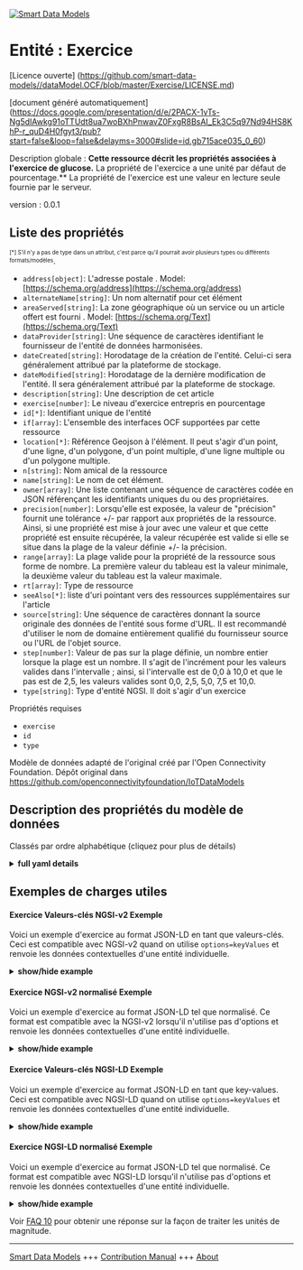 <!-- 10-Header -->  
[![Smart Data Models](https://smartdatamodels.org/wp-content/uploads/2022/01/SmartDataModels_logo.png "Logo")](https://smartdatamodels.org)  
Entité : Exercice  
=================<!-- /10-Header -->  
<!-- 15-License -->  
[Licence ouverte] (https://github.com/smart-data-models//dataModel.OCF/blob/master/Exercise/LICENSE.md)  
[document généré automatiquement] (https://docs.google.com/presentation/d/e/2PACX-1vTs-Ng5dIAwkg91oTTUdt8ua7woBXhPnwavZ0FxgR8BsAI_Ek3C5q97Nd94HS8KhP-r_quD4H0fgyt3/pub?start=false&loop=false&delayms=3000#slide=id.gb715ace035_0_60)  
<!-- /15-License -->  
<!-- 20-Description -->  
Description globale : **Cette ressource décrit les propriétés associées à l'exercice de glucose.** La propriété de l'exercice a une unité par défaut de pourcentage.** La propriété de l'exercice est une valeur en lecture seule fournie par le serveur.  
version : 0.0.1  
<!-- /20-Description -->  
<!-- 30-PropertiesList -->  

## Liste des propriétés  

<sup><sub>[*] S'il n'y a pas de type dans un attribut, c'est parce qu'il pourrait avoir plusieurs types ou différents formats/modèles</sub></sup>.  
- `address[object]`: L'adresse postale  . Model: [https://schema.org/address](https://schema.org/address)- `alternateName[string]`: Un nom alternatif pour cet élément  - `areaServed[string]`: La zone géographique où un service ou un article offert est fourni  . Model: [https://schema.org/Text](https://schema.org/Text)- `dataProvider[string]`: Une séquence de caractères identifiant le fournisseur de l'entité de données harmonisées.  - `dateCreated[string]`: Horodatage de la création de l'entité. Celui-ci sera généralement attribué par la plateforme de stockage.  - `dateModified[string]`: Horodatage de la dernière modification de l'entité. Il sera généralement attribué par la plateforme de stockage.  - `description[string]`: Une description de cet article  - `exercise[number]`: Le niveau d'exercice entrepris en pourcentage  - `id[*]`: Identifiant unique de l'entité  - `if[array]`: L'ensemble des interfaces OCF supportées par cette ressource  - `location[*]`: Référence Geojson à l'élément. Il peut s'agir d'un point, d'une ligne, d'un polygone, d'un point multiple, d'une ligne multiple ou d'un polygone multiple.  - `n[string]`: Nom amical de la ressource  - `name[string]`: Le nom de cet élément.  - `owner[array]`: Une liste contenant une séquence de caractères codée en JSON référençant les identifiants uniques du ou des propriétaires.  - `precision[number]`: Lorsqu'elle est exposée, la valeur de "précision" fournit une tolérance +/- par rapport aux propriétés de la ressource. Ainsi, si une propriété est mise à jour avec une valeur et que cette propriété est ensuite récupérée, la valeur récupérée est valide si elle se situe dans la plage de la valeur définie +/- la précision.  - `range[array]`: La plage valide pour la propriété de la ressource sous forme de nombre. La première valeur du tableau est la valeur minimale, la deuxième valeur du tableau est la valeur maximale.  - `rt[array]`: Type de ressource  - `seeAlso[*]`: liste d'uri pointant vers des ressources supplémentaires sur l'article  - `source[string]`: Une séquence de caractères donnant la source originale des données de l'entité sous forme d'URL. Il est recommandé d'utiliser le nom de domaine entièrement qualifié du fournisseur source ou l'URL de l'objet source.  - `step[number]`: Valeur de pas sur la plage définie, un nombre entier lorsque la plage est un nombre.  Il s'agit de l'incrément pour les valeurs valides dans l'intervalle ; ainsi, si l'intervalle est de 0,0 à 10,0 et que le pas est de 2,5, les valeurs valides sont 0,0, 2,5, 5,0, 7,5 et 10,0.  - `type[string]`: Type d'entité NGSI. Il doit s'agir d'un exercice  <!-- /30-PropertiesList -->  
<!-- 35-RequiredProperties -->  
Propriétés requises  
- `exercise`  - `id`  - `type`  <!-- /35-RequiredProperties -->  
<!-- 40-RequiredProperties -->  
Modèle de données adapté de l'original créé par l'Open Connectivity Foundation. Dépôt original dans https://github.com/openconnectivityfoundation/IoTDataModels  
<!-- /40-RequiredProperties -->  
<!-- 50-DataModelHeader -->  
## Description des propriétés du modèle de données  
Classés par ordre alphabétique (cliquez pour plus de détails)  
<!-- /50-DataModelHeader -->  
<!-- 60-ModelYaml -->  
<details><summary><strong>full yaml details</strong></summary>    
```yaml  
Exercise:    
  description: 'This Resource describes the Properties associated with glucose exercise.The exercise Property has a default unit of percentage.The exercise Property is a read-only value that is provided by the Server.'    
  properties:    
    address:    
      description: 'The mailing address'    
      properties:    
        addressCountry:    
          description: 'Property. The country. For example, Spain. Model:''https://schema.org/addressCountry'''    
          type: string    
        addressLocality:    
          description: 'Property. The locality in which the street address is, and which is in the region. Model:''https://schema.org/addressLocality'''    
          type: string    
        addressRegion:    
          description: 'Property. The region in which the locality is, and which is in the country. Model:''https://schema.org/addressRegion'''    
          type: string    
        postOfficeBoxNumber:    
          description: 'Property. The post office box number for PO box addresses. For example, 03578. Model:''https://schema.org/postOfficeBoxNumber'''    
          type: string    
        postalCode:    
          description: 'Property. The postal code. For example, 24004. Model:''https://schema.org/https://schema.org/postalCode'''    
          type: string    
        streetAddress:    
          description: 'Property. The street address. Model:''https://schema.org/streetAddress'''    
          type: string    
      type: object    
      x-ngsi:    
        model: https://schema.org/address    
        type: Property    
    alternateName:    
      description: 'An alternative name for this item'    
      type: string    
      x-ngsi:    
        type: Property    
    areaServed:    
      description: 'The geographic area where a service or offered item is provided'    
      type: string    
      x-ngsi:    
        model: https://schema.org/Text    
        type: Property    
    dataProvider:    
      description: 'A sequence of characters identifying the provider of the harmonised data entity.'    
      type: string    
      x-ngsi:    
        type: Property    
    dateCreated:    
      description: 'Entity creation timestamp. This will usually be allocated by the storage platform.'    
      format: date-time    
      type: string    
      x-ngsi:    
        type: Property    
    dateModified:    
      description: 'Timestamp of the last modification of the entity. This will usually be allocated by the storage platform.'    
      format: date-time    
      type: string    
      x-ngsi:    
        type: Property    
    description:    
      description: 'A description of this item'    
      type: string    
      x-ngsi:    
        type: Property    
    exercise:    
      description: 'The level of exercise undertaken in percentage'    
      maximum: 100.0    
      minimum: 0.0    
      readOnly: true    
      type: number    
      x-ngsi:    
        type: Property    
    id:    
      anyOf: &exercise_-_properties_-_owner_-_items_-_anyof    
        - description: 'Property. Identifier format of any NGSI entity'    
          maxLength: 256    
          minLength: 1    
          pattern: ^[\w\-\.\{\}\$\+\*\[\]`|~^@!,:\\]+$    
          type: string    
        - description: 'Property. Identifier format of any NGSI entity'    
          format: uri    
          type: string    
      description: 'Unique identifier of the entity'    
      x-ngsi:    
        type: Property    
    if:    
      description: 'The OCF Interface set supported by this Resource'    
      items:    
        enum:    
          - oic.if.s    
          - oic.if.baseline    
        maxLength: 64    
        type: string    
      minItems: 1    
      readOnly: true    
      type: array    
      uniqueItems: true    
      x-ngsi:    
        type: Property    
    location:    
      description: 'Geojson reference to the item. It can be Point, LineString, Polygon, MultiPoint, MultiLineString or MultiPolygon'    
      oneOf:    
        - description: 'GeoProperty. Geojson reference to the item. Point'    
          properties:    
            bbox:    
              items:    
                type: number    
              minItems: 4    
              type: array    
            coordinates:    
              items:    
                type: number    
              minItems: 2    
              type: array    
            type:    
              enum:    
                - Point    
              type: string    
          required:    
            - type    
            - coordinates    
          title: 'GeoJSON Point'    
          type: object    
        - description: 'GeoProperty. Geojson reference to the item. LineString'    
          properties:    
            bbox:    
              items:    
                type: number    
              minItems: 4    
              type: array    
            coordinates:    
              items:    
                items:    
                  type: number    
                minItems: 2    
                type: array    
              minItems: 2    
              type: array    
            type:    
              enum:    
                - LineString    
              type: string    
          required:    
            - type    
            - coordinates    
          title: 'GeoJSON LineString'    
          type: object    
        - description: 'GeoProperty. Geojson reference to the item. Polygon'    
          properties:    
            bbox:    
              items:    
                type: number    
              minItems: 4    
              type: array    
            coordinates:    
              items:    
                items:    
                  items:    
                    type: number    
                  minItems: 2    
                  type: array    
                minItems: 4    
                type: array    
              type: array    
            type:    
              enum:    
                - Polygon    
              type: string    
          required:    
            - type    
            - coordinates    
          title: 'GeoJSON Polygon'    
          type: object    
        - description: 'GeoProperty. Geojson reference to the item. MultiPoint'    
          properties:    
            bbox:    
              items:    
                type: number    
              minItems: 4    
              type: array    
            coordinates:    
              items:    
                items:    
                  type: number    
                minItems: 2    
                type: array    
              type: array    
            type:    
              enum:    
                - MultiPoint    
              type: string    
          required:    
            - type    
            - coordinates    
          title: 'GeoJSON MultiPoint'    
          type: object    
        - description: 'GeoProperty. Geojson reference to the item. MultiLineString'    
          properties:    
            bbox:    
              items:    
                type: number    
              minItems: 4    
              type: array    
            coordinates:    
              items:    
                items:    
                  items:    
                    type: number    
                  minItems: 2    
                  type: array    
                minItems: 2    
                type: array    
              type: array    
            type:    
              enum:    
                - MultiLineString    
              type: string    
          required:    
            - type    
            - coordinates    
          title: 'GeoJSON MultiLineString'    
          type: object    
        - description: 'GeoProperty. Geojson reference to the item. MultiLineString'    
          properties:    
            bbox:    
              items:    
                type: number    
              minItems: 4    
              type: array    
            coordinates:    
              items:    
                items:    
                  items:    
                    items:    
                      type: number    
                    minItems: 2    
                    type: array    
                  minItems: 4    
                  type: array    
                type: array    
              type: array    
            type:    
              enum:    
                - MultiPolygon    
              type: string    
          required:    
            - type    
            - coordinates    
          title: 'GeoJSON MultiPolygon'    
          type: object    
      x-ngsi:    
        type: GeoProperty    
    n:    
      description: 'Friendly name of the Resource'    
      maxLength: 64    
      readOnly: true    
      type: string    
      x-ngsi:    
        type: Property    
    name:    
      description: 'The name of this item.'    
      type: string    
      x-ngsi:    
        type: Property    
    owner:    
      description: 'A List containing a JSON encoded sequence of characters referencing the unique Ids of the owner(s)'    
      items:    
        anyOf: *exercise_-_properties_-_owner_-_items_-_anyof    
        description: 'Property. Unique identifier of the entity'    
      type: array    
      x-ngsi:    
        type: Property    
    precision:    
      description: 'When exposed the value in ''precision'' provides a +/- tolerance against the Properties in the Resource. Thus if a Property is UPDATED to a value and that Property then RETRIEVED, the RETRIEVED value is valid if in the range of the set value +/- precision'    
      readOnly: true    
      type: number    
      x-ngsi:    
        type: Property    
    range:    
      description: 'The valid range for the Property in the Resource as a number. The first value in the array is the minimum value, the second value in the array is the maximum value.'    
      items:    
        type: number    
      maxItems: 2    
      minItems: 2    
      readOnly: true    
      type: array    
      x-ngsi:    
        type: Property    
    rt:    
      description: 'Resource Type'    
      items:    
        enum:    
          - oic.r.glucose.exercise    
        maxLength: 64    
        type: string    
      minItems: 1    
      readOnly: true    
      type: array    
      uniqueItems: true    
      x-ngsi:    
        type: Property    
    seeAlso:    
      description: 'list of uri pointing to additional resources about the item'    
      oneOf:    
        - items:    
            format: uri    
            type: string    
          minItems: 1    
          type: array    
        - format: uri    
          type: string    
      x-ngsi:    
        type: Property    
    source:    
      description: 'A sequence of characters giving the original source of the entity data as a URL. Recommended to be the fully qualified domain name of the source provider, or the URL to the source object.'    
      type: string    
      x-ngsi:    
        type: Property    
    step:    
      description: 'Step value across the defined range an integer when the range is a number.  This is the increment for valid values across the range; so if range is 0.0..10.0 and step is 2.5 then valid values are 0.0,2.5,5.0,7.5,10.0.'    
      readOnly: true    
      type: number    
      x-ngsi:    
        type: Property    
    type:    
      description: 'NGSI entity type. It has to be Exercise'    
      enum:    
        - Exercise    
      type: string    
      x-ngsi:    
        type: Property    
  required:    
    - exercise    
    - id    
    - type    
  type: object    
  x-derived-from: https://raw.githubusercontent.com/openconnectivityfoundation/IoTDataModels/master/ExerciseResURI.swagger.json    
  x-disclaimer: 'Redistribution and use in source and binary forms, with or without modification, are permitted  provided that the license conditions are met. Copyleft (c) 2021 Contributors to Smart Data Models Program'    
  x-license-url: https://github.com/smart-data-models/dataModel.OCF/blob/master/Exercise/LICENSE.md    
  x-model-schema: https://smart-data-models.github.io/dataModel.OCF/Exercise/schema.json    
  x-model-tags: OCF    
  x-version: 0.0.1    
```  
</details>    
<!-- /60-ModelYaml -->  
<!-- 70-MiddleNotes -->  
<!-- /70-MiddleNotes -->  
<!-- 80-Examples -->  
## Exemples de charges utiles  
#### Exercice Valeurs-clés NGSI-v2 Exemple  
Voici un exemple d'exercice au format JSON-LD en tant que valeurs-clés. Ceci est compatible avec NGSI-v2 quand on utilise `options=keyValues` et renvoie les données contextuelles d'une entité individuelle.  
<details><summary><strong>show/hide example</strong></summary>    
```json  
{  
  "id": "urn:ngsi-ld:Exercise:id:JGBJ:53980716",  
  "dateCreated": "1993-01-31T15:09:33Z",  
  "dateModified": "1982-03-15T00:18:01Z",  
  "source": "Ago fund along American mean. Fish federal body thought sing.",  
  "name": "Experience season meet deal care. Available five study interview specific particular. Traditional minute probably manage half amount Mrs. Whose memory ground in field.",  
  "alternateName": "Treatment course account drug peace nature physical. Outside recognize others argue attention. Specific couple total success lead seek expert. Their blue store project.",  
  "description": "Level article decide goal.",  
  "dataProvider": "Identify cultural board news. Mission it trouble after both I pull share.",  
  "owner": [  
    "urn:ngsi-ld:Exercise:items:WGHS:28673615",  
    "urn:ngsi-ld:Exercise:items:MXJB:48370746"  
  ],  
  "seeAlso": [  
    "urn:ngsi-ld:Exercise:items:OOUL:62187452",  
    "urn:ngsi-ld:Exercise:items:JJUR:56610269"  
  ],  
  "location": {  
    "type": "Point",  
    "coordinates": [  
      80.5504325,  
      64.021025  
    ]  
  },  
  "address": {  
    "streetAddress": "Its whole prepare stand. Beyond apply magazine finish window whole. Help or out region major foreign relate. Husband fine stock politics stand.",  
    "addressLocality": "Nation magazine guy themselves character. Order factor song doctor easy.",  
    "addressRegion": "Sit toward left young.",  
    "addressCountry": "Reason none meet power. Against cell event. About each become be. Choose as get sea.",  
    "postalCode": "Control commercial shoulder. Source well activity three pressure too bad teach. Source second any just TV attack eight.",  
    "postOfficeBoxNumber": "Yard purpose speech team south brother. Response ready tax focus."  
  },  
  "areaServed": "Thought compare personal light rich foot. Bar state positive spend appear language party do. Baby then property together back story.",  
  "rt": [  
    "oic.r.glucose.exercise",  
    "oic.r.glucose.exercise"  
  ],  
  "exercise": {  
    "type": "Property",  
    "value": 86.5  
  },  
  "range": [  
    655.2,  
    560.6  
  ],  
  "step": {  
    "type": "Property",  
    "value": 448.3  
  },  
  "precision": {  
    "type": "Property",  
    "value": 111.5  
  },  
  "n": "Sound form along. Arm class air little. Line later teacher truth anyone perhaps. Support trip style he really free fund.",  
  "if": [  
    "oic.if.baseline",  
    "oic.if.baseline"  
  ],  
  "type": "Exercise"  
}  
```  
</details>  
#### Exercice NGSI-v2 normalisé Exemple  
Voici un exemple d'exercice au format JSON-LD tel que normalisé. Ce format est compatible avec la NGSI-v2 lorsqu'il n'utilise pas d'options et renvoie les données contextuelles d'une entité individuelle.  
<details><summary><strong>show/hide example</strong></summary>    
```json  
{  
  "id": {  
    "type": "string",  
    "value": "urn:ngsi-ld:Exercise:id:JGBJ:53980716"  
  },  
  "dateCreated": {  
    "format": "date-time",  
    "type": "string",  
    "value": "1993-01-31T15:09:33Z"  
  },  
  "dateModified": {  
    "format": "date-time",  
    "type": "string",  
    "value": "1982-03-15T00:18:01Z"  
  },  
  "source": {  
    "type": "string",  
    "value": "Ago fund along American mean. Fish federal body thought sing."  
  },  
  "name": {  
    "type": "string",  
    "value": "Experience season meet deal care. Available five study interview specific particular. Traditional minute probably manage half amount Mrs. Whose memory ground in field."  
  },  
  "alternateName": {  
    "type": "string",  
    "value": "Treatment course account drug peace nature physical. Outside recognize others argue attention. Specific couple total success lead seek expert. Their blue store project."  
  },  
  "description": {  
    "type": "string",  
    "value": "Level article decide goal."  
  },  
  "dataProvider": {  
    "type": "string",  
    "value": "Identify cultural board news. Mission it trouble after both I pull share."  
  },  
  "owner": {  
    "type": "array",  
    "value": [  
      "urn:ngsi-ld:Exercise:items:WGHS:28673615",  
      "urn:ngsi-ld:Exercise:items:MXJB:48370746"  
    ]  
  },  
  "seeAlso": {  
    "type": "array",  
    "value": [  
      "urn:ngsi-ld:Exercise:items:OOUL:62187452",  
      "urn:ngsi-ld:Exercise:items:JJUR:56610269"  
    ]  
  },  
  "location": {  
    "type": "object",  
    "value": {  
      "type": "Point",  
      "coordinates": [  
        80.5504325,  
        64.021025  
      ]  
    }  
  },  
  "address": {  
    "type": "object",  
    "value": {  
      "streetAddress": "Its whole prepare stand. Beyond apply magazine finish window whole. Help or out region major foreign relate. Husband fine stock politics stand.",  
      "addressLocality": "Nation magazine guy themselves character. Order factor song doctor easy.",  
      "addressRegion": "Sit toward left young.",  
      "addressCountry": "Reason none meet power. Against cell event. About each become be. Choose as get sea.",  
      "postalCode": "Control commercial shoulder. Source well activity three pressure too bad teach. Source second any just TV attack eight.",  
      "postOfficeBoxNumber": "Yard purpose speech team south brother. Response ready tax focus."  
    }  
  },  
  "areaServed": {  
    "type": "string",  
    "value": "Thought compare personal light rich foot. Bar state positive spend appear language party do. Baby then property together back story."  
  },  
  "rt": {  
    "type": "array",  
    "value": [  
      "oic.r.glucose.exercise",  
      "oic.r.glucose.exercise"  
    ]  
  },  
  "exercise": {  
    "type": "object",  
    "value": {  
      "type": "Property",  
      "value": 86.5  
    }  
  },  
  "range": {  
    "type": "array",  
    "value": [  
      655.2,  
      560.6  
    ]  
  },  
  "step": {  
    "type": "object",  
    "value": {  
      "type": "Property",  
      "value": 448.3  
    }  
  },  
  "precision": {  
    "type": "object",  
    "value": {  
      "type": "Property",  
      "value": 111.5  
    }  
  },  
  "n": {  
    "type": "string",  
    "value": "Sound form along. Arm class air little. Line later teacher truth anyone perhaps. Support trip style he really free fund."  
  },  
  "if": {  
    "type": "array",  
    "value": [  
      "oic.if.baseline",  
      "oic.if.baseline"  
    ]  
  },  
  "type": {  
    "type": "string",  
    "value": "Exercise"  
  }  
}  
```  
</details>  
#### Exercice Valeurs-clés NGSI-LD Exemple  
Voici un exemple d'exercice au format JSON-LD en tant que key-values. Ceci est compatible avec NGSI-LD quand on utilise `options=keyValues` et renvoie les données contextuelles d'une entité individuelle.  
<details><summary><strong>show/hide example</strong></summary>    
```json  
{  
    "id": "urn:ngsi-ld:Exercise:id:JGBJ:53980716",  
    "dateCreated": "1993-01-31T15:09:33Z",  
    "dateModified": "1982-03-15T00:18:01Z",  
    "source": "Ago fund along American mean. Fish federal body thought sing.",  
    "name": "Experience season meet deal care. Available five study interview specific particular. Traditional minute probably manage half amount Mrs. Whose memory ground in field.",  
    "alternateName": "Treatment course account drug peace nature physical. Outside recognize others argue attention. Specific couple total success lead seek expert. Their blue store project.",  
    "description": "Level article decide goal.",  
    "dataProvider": "Identify cultural board news. Mission it trouble after both I pull share.",  
    "owner": [  
        "urn:ngsi-ld:Exercise:items:WGHS:28673615",  
        "urn:ngsi-ld:Exercise:items:MXJB:48370746"  
    ],  
    "seeAlso": [  
        "urn:ngsi-ld:Exercise:items:OOUL:62187452",  
        "urn:ngsi-ld:Exercise:items:JJUR:56610269"  
    ],  
    "location": {  
        "type": "Point",  
        "coordinates": [  
            80.5504325,  
            64.021025  
        ]  
    },  
    "address": {  
        "streetAddress": "Its whole prepare stand. Beyond apply magazine finish window whole. Help or out region major foreign relate. Husband fine stock politics stand.",  
        "addressLocality": "Nation magazine guy themselves character. Order factor song doctor easy.",  
        "addressRegion": "Sit toward left young.",  
        "addressCountry": "Reason none meet power. Against cell event. About each become be. Choose as get sea.",  
        "postalCode": "Control commercial shoulder. Source well activity three pressure too bad teach. Source second any just TV attack eight.",  
        "postOfficeBoxNumber": "Yard purpose speech team south brother. Response ready tax focus."  
    },  
    "areaServed": "Thought compare personal light rich foot. Bar state positive spend appear language party do. Baby then property together back story.",  
    "rt": [  
        "oic.r.glucose.exercise",  
        "oic.r.glucose.exercise"  
    ],  
    "exercise": {  
        "type": "Property",  
        "value": 86.5  
    },  
    "range": [  
        655.2,  
        560.6  
    ],  
    "step": {  
        "type": "Property",  
        "value": 448.3  
    },  
    "precision": {  
        "type": "Property",  
        "value": 111.5  
    },  
    "n": "Sound form along. Arm class air little. Line later teacher truth anyone perhaps. Support trip style he really free fund.",  
    "if": [  
        "oic.if.baseline",  
        "oic.if.baseline"  
    ],  
    "type": "Exercise",  
    "@context": [  
        "https://smartdatamodels.org/context.jsonld",  
        "https://raw.githubusercontent.com/smart-data-models/dataModel.OCF/master/context.jsonld"  
    ]  
}  
```  
</details>  
#### Exercice NGSI-LD normalisé Exemple  
Voici un exemple d'exercice au format JSON-LD tel que normalisé. Ce format est compatible avec NGSI-LD lorsqu'il n'utilise pas d'options et renvoie les données contextuelles d'une entité individuelle.  
<details><summary><strong>show/hide example</strong></summary>    
```json  
{  
    "id": "urn:ngsi-ld:Exercise:id:BICD:19768156",  
    "dateCreated": {  
        "type": "Property",  
        "value": {  
            "@type": "DateTime",  
            "@value": "2010-02-12T20:49:40Z"  
        }  
    },  
    "dateModified": {  
        "type": "Property",  
        "value": {  
            "@type": "DateTime",  
            "@value": "1987-05-28T10:25:55Z"  
        }  
    },  
    "source": {  
        "type": "Property",  
        "value": "Total heart table before because. Capital detail show do. Front history mention address."  
    },  
    "name": {  
        "type": "Property",  
        "value": "Must believe professional arrive. Rich suggest bad. Participant chance one."  
    },  
    "alternateName": {  
        "type": "Property",  
        "value": "Choose gun local charge almost low. Science fire life."  
    },  
    "description": {  
        "type": "Property",  
        "value": "Quite already others oil sit type. Government eye bit cultural sort. Store fine have when value drop population. Side establish debate feeling herself."  
    },  
    "dataProvider": {  
        "type": "Property",  
        "value": "Reason realize develop simply democratic about our. Relationship man resource figure. Letter fear maybe buy age member."  
    },  
    "owner": {  
        "type": "Property",  
        "value": [  
            "urn:ngsi-ld:Exercise:items:EVOS:60128818",  
            "urn:ngsi-ld:Exercise:items:DQRS:06073019"  
        ]  
    },  
    "seeAlso": {  
        "type": "Property",  
        "value": [  
            "urn:ngsi-ld:Exercise:items:DSHC:77333553"  
        ]  
    },  
    "location": {  
        "type": "Property",  
        "value": {  
            "type": "Point",  
            "coordinates": [  
                -24.634838,  
                50.1582  
            ]  
        }  
    },  
    "address": {  
        "type": "Property",  
        "value": {  
            "streetAddress": "Service day media energy. Item instead minute this woman.",  
            "addressLocality": "As popular people make pay. Democratic authority pressure allow other.",  
            "addressRegion": "Artist seek significant.",  
            "addressCountry": "Exactly serve sea president new.",  
            "postalCode": "Someone move ahead painting. Talk tough senior manager young point. Campaign yes central break off.",  
            "postOfficeBoxNumber": "Real training loss so bad majority."  
        }  
    },  
    "areaServed": {  
        "type": "Property",  
        "value": "Manage left letter. House group without girl laugh out above."  
    },  
    "rt": {  
        "type": "Property",  
        "value": [  
            "oic.r.glucose.exercise"  
        ]  
    },  
    "exercise": {  
        "type": "Property",  
        "value": 75.1  
    },  
    "range": {  
        "type": "Property",  
        "value": [  
            936.3,  
            509.9  
        ]  
    },  
    "step": {  
        "type": "Property",  
        "value": 992.3  
    },  
    "precision": {  
        "type": "Property",  
        "value": 939.2  
    },  
    "n": {  
        "type": "Property",  
        "value": "Require foot practice chance much receive. Pull TV industry happy tree pretty American. Himself game ask short wide beat."  
    },  
    "if": {  
        "type": "Property",  
        "value": [  
            "oic.if.s"  
        ]  
    },  
    "type": "Exercise",  
    "@context": [  
        "https://smartdatamodels.org/context.jsonld",  
        "https://raw.githubusercontent.com/smart-data-models/dataModel.OCF/master/context.jsonld"  
    ]  
}  
```  
</details><!-- /80-Examples -->  
<!-- 90-FooterNotes -->  
<!-- /90-FooterNotes -->  
<!-- 95-Units -->  
Voir [FAQ 10](https://smartdatamodels.org/index.php/faqs/) pour obtenir une réponse sur la façon de traiter les unités de magnitude.  
<!-- /95-Units -->  
<!-- 97-LastFooter -->  
---  
[Smart Data Models](https://smartdatamodels.org) +++ [Contribution Manual](https://bit.ly/contribution_manual) +++ [About](https://bit.ly/Introduction_SDM)<!-- /97-LastFooter -->  
